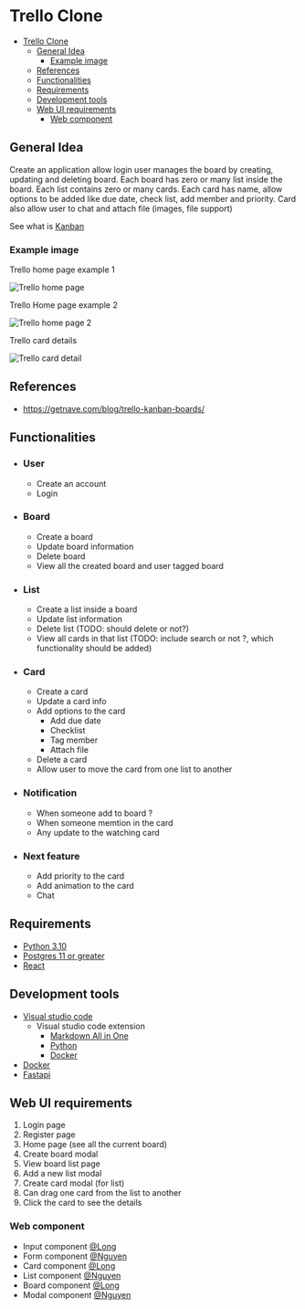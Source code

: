 # Trello Clone

- [Trello Clone](#trello-clone)
  - [General Idea](#general-idea)
    - [Example image](#example-image)
  - [References](#references)
  - [Functionalities](#functionalities)
  - [Requirements](#requirements)
  - [Development tools](#development-tools)
  - [Web UI requirements](#web-ui-requirements)
    - [Web component](#web-component)

## General Idea

Create an application allow login user manages the board by creating, updating and deleting board. Each board has zero or many list inside the board. Each list contains zero or many cards. Each card has name, allow options to be added like due date, check list, add member and priority. Card also allow user to chat and attach file (images, file support)

See what is [Kanban](https://www.ntaskmanager.com/blog/what-is-kanban/)

### Example image

Trello home page example 1

![](https://getnave.com/blog/wp-content/uploads/2018/03/how-trello-and-kanban-work-together.png "Trello home page")

Trello Home page example 2

![](https://embedwistia-a.akamaihd.net/deliveries/adfdcfdf4892a13efabb20056dddbed1.webp?image_crop_resized=1280x720 "Trello home page 2")

Trello card details

![](https://blog-cdn.everhour.com/blog/wp-content/uploads/2019/11/This_is_a_card__Drag_it_to_the__Tried_It__List_to_show_it_s_done__%E2%86%92_on__Tutorial_Board___Trello.png "Trello card detail")

## References

- https://getnave.com/blog/trello-kanban-boards/

## Functionalities

- ### User
  - Create an account
  - Login
- ### Board
  - Create a board
  - Update board information
  - Delete board
  - View all the created board and user tagged board
- ### List
  - Create a list inside a board
  - Update list information
  - Delete list (TODO: should delete or not?)
  - View all cards in that list (TODO: include search or not ?, which functionality should be added)
- ### Card
  - Create a card
  - Update a card info
  - Add options to the card
    - Add due date
    - Checklist
    - Tag member
    - Attach file
  - Delete a card
  - Allow user to move the card from one list to another
- ### Notification
  - When someone add to board ?
  - When someone memtion in the card
  - Any update to the watching card
- ### Next feature
  - Add priority to the card
  - Add animation to the card
  - Chat

## Requirements

- [Python 3.10](https://www.python.org/downloads/)
- [Postgres 11 or greater](https://www.postgresql.org/download/)
- [React](https://reactjs.org/tutorial/tutorial.html#setup-option-2-local-development-environment)

## Development tools

- [Visual studio code](https://code.visualstudio.com/)
  - Visual studio code extension
    - [Markdown All in One](https://marketplace.visualstudio.com/items?itemName=yzhang.markdown-all-in-one)
    - [Python](https://marketplace.visualstudio.com/items?itemName=ms-python.python)
    - [Docker](https://marketplace.visualstudio.com/items?itemName=ms-azuretools.vscode-docker)
- [Docker](https://www.docker.com/get-started/)
- [Fastapi](https://fastapi.tiangolo.com/)

## Web UI requirements

1. Login page
2. Register page
3. Home page (see all the current board)
4. Create board modal
5. View board list page
6. Add a new list modal
7. Create card modal (for list)
8. Can drag one card from the list to another
9. Click the card to see the details

### Web component

- Input component [@Long](https://github.com/visuallong)
- Form component [@Nguyen](https://github.com/BabyfaceDeveloper)
- Card component [@Long](https://github.com/visuallong)
- List component [@Nguyen](https://github.com/BabyfaceDeveloper)
- Board component [@Long](https://github.com/visuallong)
- Modal component [@Nguyen](https://github.com/BabyfaceDeveloper)

